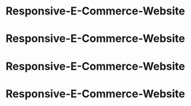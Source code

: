 # Responsive-E-Commerce-Website
# Responsive-E-Commerce-Website
# Responsive-E-Commerce-Website
# Responsive-E-Commerce-Website
